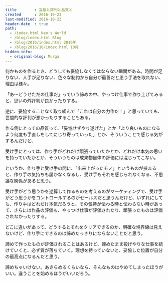 ```yaml
---
title        : 妥協と評判と品質と
created      : 2016-10-23
last-modified: 2016-10-23
header-date  : true
path:
  - /index.html Neo's World
  - /blog/index.html Blog
  - /blog/2016/index.html 2016年
  - /blog/2016/10/index.html 10月
hidden-info:
  - original-blog: Murga
---
```


何かものを作るとき、どうしても妥協しなくてはならない瞬間がある。時間が足りない、人手が足りない、色々な制約から自分が最善だと思う手法を取れない、理由は様々。

「あ～どうせただの仕事だ」っていう諦めの中、やっつけ仕事で作り上げてみると、思いの外評判が良かったりする。

逆に、妥協することなく取り組んで「これは自分の力作だ！」と思っていても、世間的な評判が悪かったりすることもある。

作る側にとっての品質って、「妥協せずやり遂げた」とか「より良いものになるよう何度も手直しをしてにじり寄っていった」とか、そういうことで感じる気がするんだけど、

受け手にとっては、作り手がどれだけ頑張っていたかとか、どれだけ本気の思いを持っていたかとか、そういうものは成果物自体の評価には混じってこない。

というか、作り手と受け手の間に、「出来上がったモノ」というものが挟まると、作り手の気持ちも届かなくなるし、受け手もそれを感じられなくなる、不思議な関係があると思う。

受け手がどう思うかを逆算して作るものを考えるのがマーケティングで、受け手がどう思うかをコントロールするのがセールスだと思うんだけど、いずれにしても、作り手はどれだけ本気だろうと、その気持が伝わる時と伝わらない時があって、さらには作品の評価も、やっつけ仕事が評価されたり、頑張ったものは評価されなかったりする。

どこに違いがあって、どうするとそれをクリアできるのか、明確な境界線は見えないけど、作り手にできるのは諦めたっきりにならないことだと思う。

諦めて作ったものが評価されることはあるけど、諦めたまま投げやりな仕事を続けていくと、必ず質が落ちていく。理想を持っていないと、妥協した位置が自分の最高点になるんだと思う。

諦めちゃいけない。あきらめるくらいなら、そんなものはやめてしまったほうがいい。違うことを始めるほうがいいだろう。
